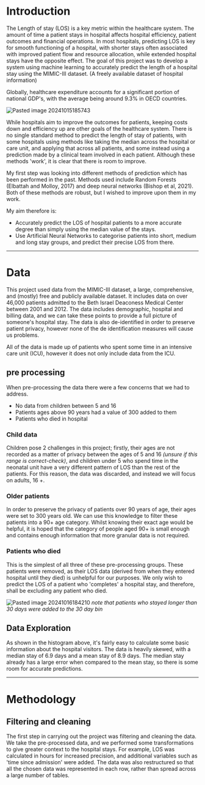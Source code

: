 # Introduction
The Length of stay (LOS) is a key metric within the healthcare system. The amount of time a patient stays in hospital affects hospital efficiency, patient outcomes and financial operations. In most hospitals, predicting LOS is key for smooth functioning of a hospital, with shorter stays often associated with improved patient flow and resource allocation, while extended hospital stays have the opposite effect.  The goal of this project was to develop a system using machine learning to accurately predict the length of a hospital stay using the MIMIC-III dataset. (A freely available dataset of hospital information)

Globally, healthcare expenditure accounts for a significant portion of national GDP's, with the average being around 9.3% in OECD countries.

![Pasted image 20241015185743](https://github.com/user-attachments/assets/04b13197-0b5f-440e-8f78-c8242a25d608)


While hospitals aim to improve the outcomes for patients, keeping costs down and efficiency up are other goals of the healthcare system. There is no single standard method to predict the length of stay of patients, with some hospitals using methods like taking the median across the hospital or care unit, and applying that across all patients, and some instead using a prediction made by a clinical team involved in each patient. Although these methods 'work', it is clear that there is room to improve. 

My first step was looking into different methods of prediction which has been performed in the past. Methods used include Random Forests (Elbattah and Molloy, 2017) and deep neural networks (Bishop et al, 2021). Both of these methods are robust, but I wished to improve upon them in my work. 

My aim therefore is:
- Accurately predict the LOS of hospital patients to a more accurate degree than simply using the median value of the stays. 
- Use Artificial Neural Networks to categorise patients into short, medium and long stay groups, and predict their precise LOS from there.
___
# Data
This project used data from the MIMIC-III dataset, a large, comprehensive, and (mostly) free and publicly available dataset. It includes data on over 46,000 patients admitted to the Beth Israel Deaconess Medical Center between 2001 and 2012. The data includes demographic, hospital and billing data, and we can take these points to provide a full picture of someone's hospital stay. The data is also de-identified in order to preserve patient privacy, however none of the de identification measures will cause us problems. 

All of the data is made up of patients who spent some time in an intensive care unit (ICU), however it does not only include data from the ICU.



## pre processing
When pre-processing the data there were a few concerns that we had to address.
- No data from children between 5 and 16
- Patients ages above 90 years had a value of 300 added to them
- Patients who died in hospital

### Child data
Children pose 2 challenges in this project; firstly, their ages are not recorded as a matter of privacy between the ages of 5 and 16 *(unsure if this range is correct-check)*, and children under 5 who spend time in the neonatal unit have a very different pattern of LOS than the rest of the patients. For this reason, the data was discarded, and instead we will focus on adults, 16 +.

### Older patients
In order to preserve the privacy of patients over 90 years of age, their ages were set to 300 years old. We can use this knowledge to filter these patients into a 90+ age category. Whilst knowing their exact age would be helpful, it is hoped that the category of people aged 90+ is small enough and contains enough information that more granular data is not required. 

### Patients who died
This is the simplest of all three of these pre-processing groups. These patients were removed, as their LOS data (derived from when they entered hospital until they died) is unhelpful for our purposes. We only wish to predict the LOS of a patient who 'completes' a hospital stay, and therefore, shall be excluding any patient who died. 


![Pasted image 20241016184210](https://github.com/user-attachments/assets/c5fcc1fb-c0d4-47a9-b36b-d87ae308549a)
*note that patients who stayed longer than 30 days were added to the 30 day bin*

## Data Exploration
As shown in the histogram above, it's fairly easy to calculate some basic information about the hospital visitors. The data is heavily skewed, with a median stay of 6.9 days and a mean stay of 8.9 days. The median stay already has a large error when compared to the mean stay, so there is some room for accurate predictions.

___
# Methodology
## Filtering and cleaning
The first step in carrying out the project was filtering and cleaning the data. We take the pre-processed data, and we performed some transformations to give greater context to the hospital stays. For example, LOS was calculated in hours for increased precision, and additional variables such as 'time since admission' were added. The data was also restructured so that all the chosen data was represented in each row, rather than spread across a large number of tables. 
